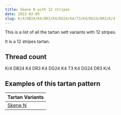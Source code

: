 ```yaml
---
title: Skene N with 12 stripes
date: 2023-02-05
slug: K/4/DB24/K4/DR3/K4/DG24/K4/T3/K4/DG24/DR3/K/4
---
```

This is a list of all the tartan sett variants with 12 stripes.

It is a 12 stripes tartan.


## Thread count
K/4 DB24 K4 DR3 K4 DG24 K4 T3 K4 DG24 DR3 K/4

## Examples of this tartan pattern

| Tartan Variants |
|---------------|
| [Skene N](/variants/k/4/db24/k4/dr3/k4/dg24/k4/t3/k4/dg24/dr3/k/4-db000052-dg11450d-draa0000-k000000-t7f5200)||
